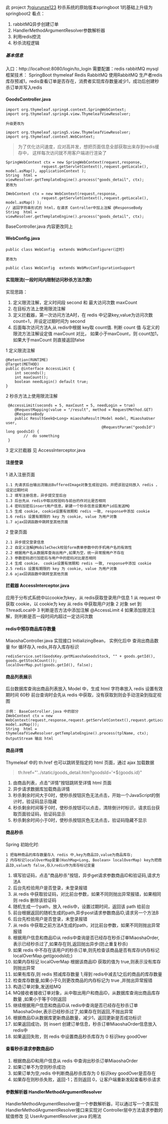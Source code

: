 此 project 为[qiurunze123](https://github.com/qiurunze123/miaosha) 秒杀系统的原始版本springboot 1的基础上升级为 springboot2
看点：
1. rabbitMQ异步创建订单
2. HandlerMethodArgumentResolver参数解析器
3. 利用redis控流
4. 秒杀流程逻辑
##### 基本信息
入口：http://localhost:8080/login/to_login
需要配置：redis  rabbitMQ  mysql
框架技术： SpringBoot thymeleaf  Redis RabbitMQ
使用RabbitMQ 生产者redis库存预减1，redis查看订单是否存在，消费者实现库存数量减少1，成功后创建秒杀订单并写入redis
#### GoodsController.java
```
import org.thymeleaf.spring4.context.SpringWebContext;
import org.thymeleaf.spring4.view.ThymeleafViewResolver;

升级更改为

import org.thymeleaf.spring5.view.ThymeleafViewResolver;
import org.thymeleaf.context.WebContext;

```
>为了优化访问速度，应对高并发，想把页面信息全部获取出来存到redis缓存中，
这样每次访问就不用客户端进行渲染了
```
SpringWebContext ctx = new SpringWebContext(request,response,
                request.getServletContext(),request.getLocale(), model.asMap(), applicationContext );
String  html = viewResolver.getTemplateEngine().process("goods_detail", ctx);    
更改为
                
IWebContext ctx = new WebContext(request,response,
                request.getServletContext(),request.getLocale(), model.asMap() );     
// 返回字符串形式的 html，在请求 Controller中加上注解 @ResponseBody                
String  html = viewResolver.getTemplateEngine().process("goods_detail", ctx); 
```
BaseController.java 内容更改同上

#### WebConfig.java
```
public class WebConfig  extends WebMvcConfigurer(过时)

更改为

public class WebConfig  extends WebMvcConfigurationSupport
```
#### 实现限流(一段时间内限制访问秒杀方法次数)
实现思路：
1. 定义限流注解，定义时间段 second 和 最大访问次数 maxCount
2. 在目标方法上使用限流注解
3. 定义拦截器，第一次访问方法A时，在 redis 中记录key,value为访问次数count=1，并设定过期时间为 second
4. 后面每次访问方法A,从 redis中根据 key取 count值. 判断 count 值 与定义的限流方法注解设定值 maxCount 对比，
如果小于maxCount，则 count加1，如果大于maxCount 则直接返回false

1 定义限流注解
```
@Retention(RUNTIME)
@Target(METHOD)
public @interface AccessLimit {
	int seconds();
	int maxCount();
	boolean needLogin() default true;
}
```
2 秒杀方法上使用限流注解
```
 @AccessLimit(seconds = 5, maxCount = 5, needLogin = true)
    @RequestMapping(value = "/result", method = RequestMethod.GET)
    @ResponseBody
    public ResultGeekQ<Long> miaoshaResult(Model model, MiaoshaUser user,
                                           @RequestParam("goodsId") long goodsId) {
        //  do something                                           
 }
```
3 定义拦截器
见 AccessInterceptor.java
#### 注册登录
1 进入注册页面
```
1.1 先请求后台输出流输出BufferedImage对象生成验证码，并把该验证码放入 redis ，设定过期时间
1.2 填写注册信息，异步提交至后台
1.3 后台先从 redis中取出校验码与前台的作对比是否相同
1.4 密码加密后insert用户信息，新建一个秒杀信息设置用户id后发送MQ
1.5 生成 cookie, cookie设置有效期和 redis 一致, response中添加 cookie
1.6 redis 设置有期限的 key 为 cookie, value 为用户对象
1.7 ajax回调函数中跳转至其他页面
```
2 登录页面
```
2.1 异步提交登录信息
2.2 自定义注解@MobileCheck校验form表单参数中的手机用户名的有效性
2.2 根据用户名从数据库查询出用户,如果为空，统一异常报用户不存在
2.3 参数密码进行加密后与用户中的密码对比是否相同
2.4 生成 cookie， cookie设置有效期和 redis 一致, response中添加 cookie
2.5 redis 设置有期限的 key 为 cookie, value 为用户对象
2.6 ajax回调函数中跳转至其他页面
```
#### 拦截器 AccessInterceptor.java
应用于分布式系统中以cookie为key，从 redis获取登录用户信息
1 从 request 中获取 cookie，以 cookie为 key 从 redis 中获取用户对象
2 对象 set 到 ThreadLocal中
3 判断是否方法中添加注解 @AccessLimit
4 如果添加限流注解，则判断是否一段时间内超过一定访问次数
#### redis中预存商品库存数量
MiaoshaController.java 实现接口 InitializingBean， 实例化后中 查询出商品数量 for 循环存入 redis,并存入库存标识
```
redisService.set(GoodsKey.getMiaoshaGoodsStock, "" + goods.getId(), goods.getStockCount());
localOverMap.put(goods.getId(), false);
```
#### 商品列表展示
后台数据库查询出商品列表放入 Model 中，生成 html 字符串放入 redis 设置有效期时间 60秒
前台查询时会先从 redis 中获取，没有获取到则会手动渲染到指定视图
```
示例： BaseController.java 中的部分
IWebContext ctx = new WebContext(request,response,request.getServletContext(),request.getLocale(), model.asMap());
String  html = thymeleafViewResolver.getTemplateEngine().process(tplName, ctx);
OutputStream 输出 html        
```
#### 商品详情
Thymeleaf 中的 th:href 也可以跳转至指定的 html 页面，通过 ajax 加载数据
>th:href="'../static/goods_detail.htm?goodsId='+${goods.id}"

1. 由商品列表，点击"详情"按钮跳转至详情 html 页面
2. 异步请求数据库加载商品详情
3. 秒杀剩余时间大于0时，使秒杀按钮灰色无法点击，开始一个JavaScript的倒计时，验证码显示隐藏
4. 秒杀剩余时间等于0时，使秒杀按钮可以点击，清除倒计时标识，请求后台获取页面验证码，验证码显示
5. 秒杀剩余时间小于0时，使秒杀按钮灰色无法点击，验证码隐藏不显示

#### 商品秒杀
Spring 初始化时:
````
1 把每种商品的库存数量存入 redis 中,key为商品ID,value为商品库存;
2 内存标记localOverMap变量(HashMap<Long, Boolean> localOverMap) key为把商品ID,value为 false,存入redis作为库存标记变量
````
1. 填写验证码，点击"商品秒杀"按钮，异步get请求参数商品ID和验证码,请求方法A
2. 后台先检验用户是否登录，未登录报错
3. 从 redis 中获取验证码，对比前台参数，如果不同则抛出异常报错，如果相同则 redis 删除该验证码
4. 随机生成一个path，放入 redis中，设置过期时间，返回该 path 给前台
5. 前台根据返回的随机生成的path,异步post请求参数商品ID,请求另一个方法B
6. 后台先检验用户是否登录，未登录报错
7. 从 redis 中获取之前方法A生成的path，对比前台参数，如果不同则抛出异常报错
8. 根据用户信息和商品ID从 redis中查询是否已经存在秒杀订单MiaoshaOrder,表示已经秒杀过了,如果存在则,返回抛出异步(防止重复秒杀)
9. 如果 redis 中不存在该用户的秒杀订单,则先检查该商品是否有库存(内存标记 localOverMap.get(goodsId);)
10. 如果内存标记 localOverMap 根据该商品ID 获取的值为 true,则表示没有库存则抛出异常
11. 如果有库存,则 redis 预减库存数量 1,得到 redis中减去1之后的商品的库存数量
12. 检查库存数量,如果小于0,则更改商品的内存标记为 true ,并抛出异常报错
13. 构造订单对象,发送给MQ
14. MQ接收者接收订单对象，从中取出用户和商品ID，从数据库查询出商品库存数量 ,如果小于等于0则返回
15. 继续根据用户信息和商品ID从 redis中查询是否已经存在秒杀订单MiaoshaOrder,表示已经秒杀过了,如果存在则返回,不抛出异常
16. 根据商品ID从数据库更新商品数量，减少1，返回更新是否成功标识
17. 如果返回成功，则 insert 创建订单信息，秒杀订单MiaoshaOrder信息放入 redis中
18. 如果返回失败，则 redis 中设置商品秒杀库存为 0 标识key goodOver

#### 查看秒杀请求参数商品ID
1. 根据商品ID和用户信息从 redis 中查询出秒杀订单MiaoshaOrder
2. 如果订单不为空则秒杀成功
3. 如果订单为空,redis 中判断商品秒杀库存为 0 标识key goodOver是否存在
4. 如果存在则秒杀失败，返回-1；否则返回 0，让客户端重新发起查看秒杀请求
#### 参数解析器 HandlerMethodArgumentResolver
HandlerMethodArgumentResolver是一个参数解析器，可以通过写一个类实现HandlerMethodArgumentResolver接口来实现对
Controller层中方法请求参数的赋值修改
见 UserArgumentResolver.java 的用法